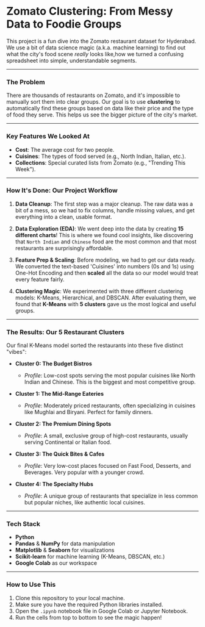 

# Zomato Clustering: From Messy Data to Foodie Groups 

This project is a fun dive into the Zomato restaurant dataset for Hyderabad. We use a bit of data science magic (a.k.a. machine learning) to find out what the city's food scene *really* looks like,how we turned a confusing spreadsheet into simple, understandable segments.

---

###  The Problem
There are thousands of restaurants on Zomato, and it's impossible to manually sort them into clear groups. Our goal is to use **clustering** to automatically find these groups based on data like their price and the type of food they serve. This helps us see the bigger picture of the city's market.

---

###  Key Features We Looked At
* **Cost**: The average cost for two people.
* **Cuisines**: The types of food served (e.g., North Indian, Italian, etc.).
* **Collections**: Special curated lists from Zomato (e.g., "Trending This Week").

---

###  How It's Done: Our Project Workflow

1.  **Data Cleanup**: The first step was a major cleanup. The raw data was a bit of a mess, so we had to fix columns, handle missing values, and get everything into a clean, usable format.

2.  **Data Exploration (EDA)**: We went deep into the data by creating **15 different charts**! This is where we found cool insights, like discovering that `North Indian` and `Chinese` food are the most common and that most restaurants are surprisingly affordable.

3.  **Feature Prep & Scaling**: Before modeling, we had to get our data ready. We converted the text-based 'Cuisines' into numbers (0s and 1s) using One-Hot Encoding and then **scaled** all the data so our model would treat every feature fairly.

4.  **Clustering Magic**: We experimented with three different clustering models: K-Means, Hierarchical, and DBSCAN. After evaluating them, we found that **K-Means** with **5 clusters** gave us the most logical and useful groups.

---

###  The Results: Our 5 Restaurant Clusters

Our final K-Means model sorted the restaurants into these five distinct "vibes":

* **Cluster 0: The Budget Bistros** 
    * *Profile*: Low-cost spots serving the most popular cuisines like North Indian and Chinese. This is the biggest and most competitive group.

* **Cluster 1: The Mid-Range Eateries** 
    * *Profile*: Moderately priced restaurants, often specializing in cuisines like Mughlai and Biryani. Perfect for family dinners.

* **Cluster 2: The Premium Dining Spots** 
    * *Profile*: A small, exclusive group of high-cost restaurants, usually serving Continental or Italian food.

* **Cluster 3: The Quick Bites & Cafes** 
    * *Profile*: Very low-cost places focused on Fast Food, Desserts, and Beverages. Very popular with a younger crowd.

* **Cluster 4: The Specialty Hubs** 
    * *Profile*: A unique group of restaurants that specialize in less common but popular niches, like authentic local cuisines.

---

###  Tech Stack
* **Python**
* **Pandas** & **NumPy** for data manipulation
* **Matplotlib** & **Seaborn** for visualizations
* **Scikit-learn** for machine learning (K-Means, DBSCAN, etc.)
* **Google Colab** as our workspace

---

###  How to Use This
1.  Clone this repository to your local machine.
2.  Make sure you have the required Python libraries installed.
3.  Open the `.ipynb` notebook file in Google Colab or Jupyter Notebook.
4.  Run the cells from top to bottom to see the magic happen!
